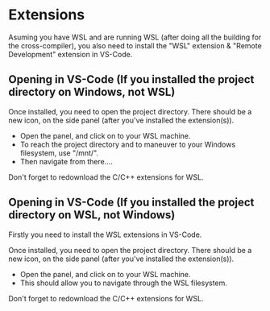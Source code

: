 <h1> Extensions </h1>
  <p>Asuming you have WSL and are running WSL (after doing all the building for the cross-compiler), you also need to install the "WSL" extension & "Remote Development" extension in VS-Code.</p>

<h2>Opening in VS-Code (If you installed the project directory on Windows, not WSL)</h2>
<p>Once installed, you need to open the project directory. There should be a new icon, on the side panel (after you've installed the extension(s)).</p>
<ul>
  <li>Open the panel, and click on to your WSL machine.</li>
  <li>To reach the project directory and to maneuver to your Windows filesystem, use "/mnt/".</li>
  <li>Then navigate from there....</li>
</ul>
<p>Don't forget to redownload the C/C++ extensions for WSL.</p>

<h2>Opening in VS-Code (If you installed the project directory on WSL, not Windows)</h2>
<p>Firstly you need to install the WSL extensions in VS-Code.</p>
<p>Once installed, you need to open the project directory. There should be a new icon, on the side panel (after you've installed the extension(s)).</p>
<ul>
  <li>Open the panel, and click on to your WSL machine.</li>
  <li>This should allow you to navigate through the WSL filesystem.</li>
</ul>
<p>Don't forget to redownload the C/C++ extensions for WSL.</p>
